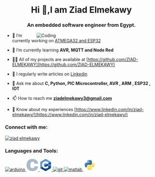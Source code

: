 <h1 align="center">Hi 👋,I am Ziad Elmekawy</h1>
<h3 align="center">An embedded software engineer from Egypt.</h3>
<img align="right" alt="Coding" width="400" border-radius= "25" src= "https://www.invoxico.com/wp-content/uploads/2025/05/data-science-careers.png" >

- 🔭 I’m currently working on [ATMEGA32 and ESP32]([https://github.com/ZIAD-ELMEKAWY/PIC18F4620-Driver.git](https://github.com/ZIAD-ELMEKAWY/ESP32.git))

- 🌱 I’m currently learning **AVR, MQTT and Node Red**

- 👨‍💻 All of my projects are available at [https://github.com/ZIAD-ELMEKAWY](https://github.com/ZIAD-ELMEKAWY)

- 📝 I regularly write articles on [Linkedin](Linkedin)

- 💬 Ask me about **C, Python, PIC Microcontroller, AVR , ARM , ESP32 , IOT**

- 📫 How to reach me **ziadelmekawy3@gmail.com**

- 📄 Know about my experiences [https://www.linkedin.com/in/ziad-elmekawy/](https://www.linkedin.com/in/ziad-elmekawy/)

<h3 align="left">Connect with me:</h3>
<p align="left">
<a href="https://linkedin.com/in/ziad elmekawy" target="blank"><img align="center" src="https://raw.githubusercontent.com/rahuldkjain/github-profile-readme-generator/master/src/images/icons/Social/linked-in-alt.svg" alt="ziad elmekawy" height="30" width="40" /></a>
</p>

<h3 align="left">Languages and Tools:</h3>
<p align="left"> <a href="https://www.arduino.cc/" target="_blank" rel="noreferrer"> <img src="https://cdn.worldvectorlogo.com/logos/arduino-1.svg" alt="arduino" width="40" height="40"/> </a> <a href="https://www.cprogramming.com/" target="_blank" rel="noreferrer"> <img src="https://raw.githubusercontent.com/devicons/devicon/master/icons/c/c-original.svg" alt="c" width="40" height="40"/> </a> <a href="https://www.w3schools.com/cpp/" target="_blank" rel="noreferrer"> <img src="https://raw.githubusercontent.com/devicons/devicon/master/icons/cplusplus/cplusplus-original.svg" alt="cplusplus" width="40" height="40"/> </a> <a href="https://git-scm.com/" target="_blank" rel="noreferrer"> <img src="https://www.vectorlogo.zone/logos/git-scm/git-scm-icon.svg" alt="git" width="40" height="40"/> </a> <a href="https://www.mathworks.com/" target="_blank" rel="noreferrer"> <img src="https://upload.wikimedia.org/wikipedia/commons/2/21/Matlab_Logo.png" alt="matlab" width="40" height="40"/> </a> <a href="https://www.python.org" target="_blank" rel="noreferrer"> <img src="https://raw.githubusercontent.com/devicons/devicon/master/icons/python/python-original.svg" alt="python" width="40" height="40"/> </a> </p>
